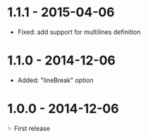 # 1.1.1 - 2015-04-06

- Fixed: add support for multilines definition

# 1.1.0 - 2014-12-06

- Added: "lineBreak" option

# 1.0.0 - 2014-12-06

✨ First release
